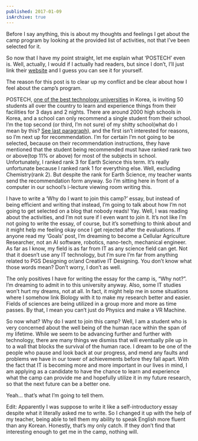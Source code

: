 ```yaml
---
published: 2017-01-09
isArchive: true
---
```


Before I say anything, this is about my thoughts and feelings I get about the camp program by looking at the provided list of activities, not that I’ve been selected for it.

So now that I have my point straight, let me explain what ‘POSTECH’ even is. Well, actually, I would if I actually had readers, but since I don’t, I’ll just link their [website](http://wwwhome.postech.ac.kr/web/eng/ersh_02_02) and I guess you can see it for yourself.

The reason for this post is to clear up my conflict and be clear about how I feel about the camp’s program. 

POSTECH, [one of the best technology universities](http://www.home.postech.ac.kr/web/eng/eint_05_05) in Korea, is inviting 50 students all over the country to learn and experience things from their facilities for 3 days and 2 nights. There are around 2000 high schools in Korea, and a school can only recommend a single student from their school. I’m the top second (or third, I’m not sure) of my shitty school(what do I mean by this? [See last paragraph](http://wildkidappeared.tumblr.com/post/150071956035/goals)), and the first isn’t interested for reasons, so I’m next up for recommendation. I’m for certain I’m not going to be selected, because on their recommendation instructions, they have mentioned that the student being recommended must have ranked rank two or above(top 11% or above) for most of the subjects in school. Unfortunately, I ranked rank 3 for Earth Science this term. It’s really unfortunate because I ranked rank 1 for everything else. Well, excluding Chemistry(rank 2). But despite the rank for Earth Science, my teacher wants send the recommendation form anyway. So I’m sitting here in front of a computer in our school’s i-lecture viewing room writing this.

I have to write a ‘Why do I want to join this camp?’ essay, but instead of being efficient and writing that instead, I’m going to talk about how I’m not going to get selected on a blog that nobody reads! Yay. Well, I was reading about the activities, and I’m not sure if I even want to join it. It’s not like I’m not going to write the essay, of course, but it’s something to think about and it might help me feeling okay once I get rejected after the evaluations. If anyone read my ‘Goals’ post, I’m dreaming to become a Cellular Agriculture Researcher, not an AI software, robotics, nano-tech, mechanical engineer. As far as I know, my field is as far from IT as any science field can get. Not that it doesn’t use any IT technology, but I’m sure I’m far from anything related to PGS Designing or/and Creative IT Designing. You don’t know what those words mean? Don’t worry, I don’t as well.

The only positives I have for writing the essay for the camp is, “Why not?”. I’m dreaming to admit in to this university anyway. Also, some IT studies won’t hurt my dreams, not at all. In fact, it might help me in some situations where I somehow link Biology with it to make my research better and easier. Fields of sciences are being utilized in a group more and more as time passes. By that, I mean you can’t just do Physics and make a VR Machine.

So now what? Why do I want to join this camp? Well, I am a student who is very concerned about the well being of the human race within the span of my lifetime. While we seem to be advancing further and further with technology, there are many things we dismiss that will eventually pile up in to a wall that blocks the survival of the human race. I dream to be one of the people who pause and look back at our progress, and mend any faults and problems we have in our tower of achievements before they fall apart. With the fact that IT is becoming more and more important in our lives in mind, I am applying as a candidate to have the chance to learn and experience what the camp can provide me and hopefully utilize it in my future research, so that the next future can be a better one.

Yeah... that’s what I’m going to tell them.

Edit: Apparently I was suppose to write it like a self-introductory essay despite what it literally asked me to write. So I changed it up with the help of my teacher, being able to tell them my ability to speak English more fluent than any Korean. Honestly, that’s my only catch. If they don’t find that interesting enough to get me in the camp, nothing will.
